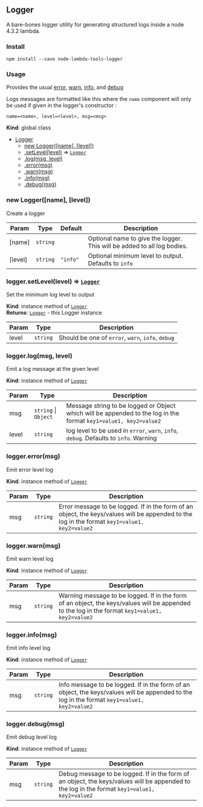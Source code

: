 <a name="Logger"></a>

## Logger
A bare-bones logger utility for generating structured
 logs inside a node 4.3.2 lambda.

### Install
```
npm install --save node-lambda-tools-logger
```

### Usage
Provides the usual [error](#Logger+error), [warn](#Logger+warn), [info](#Logger+info), and [debug](#Logger+debug)

Logs messages are formatted like this where the `name` component will only be used if given in the logger's constructor :
```
name=<name>, level=<level>, msg=<msg>
```

**Kind**: global class  

* [Logger](#Logger)
    * [new Logger([name], [level])](#new_Logger_new)
    * [.setLevel(level)](#Logger+setLevel) ⇒ <code>[Logger](#Logger)</code>
    * [.log(msg, level)](#Logger+log)
    * [.error(msg)](#Logger+error)
    * [.warn(msg)](#Logger+warn)
    * [.info(msg)](#Logger+info)
    * [.debug(msg)](#Logger+debug)

<a name="new_Logger_new"></a>

### new Logger([name], [level])
Create a logger


| Param | Type | Default | Description |
| --- | --- | --- | --- |
| [name] | <code>string</code> |  | Optional name to give the logger. This will be added to all log bodies. |
| [level] | <code>string</code> | <code>&quot;info&quot;</code> | Optional minimum level to output. Defaults to `info` |

<a name="Logger+setLevel"></a>

### logger.setLevel(level) ⇒ <code>[Logger](#Logger)</code>
Set the minimum log level to output

**Kind**: instance method of <code>[Logger](#Logger)</code>  
**Returns**: <code>[Logger](#Logger)</code> - this Logger instance  

| Param | Type | Description |
| --- | --- | --- |
| level | <code>string</code> | Should be one of `error`, `warn`, `info`, `debug` |

<a name="Logger+log"></a>

### logger.log(msg, level)
Emit a log message at the given level

**Kind**: instance method of <code>[Logger](#Logger)</code>  

| Param | Type | Description |
| --- | --- | --- |
| msg | <code>string</code> &#124; <code>Object</code> | Message string to be logged or Object which will be appended to the log in the format <code>key1=value1, key2=value2</code>| |
| level | <code>string</code> | log level to be used in `error`, `warn`, `info`, `debug`. Defaults to `info`. Warning |

<a name="Logger+error"></a>

### logger.error(msg)
Emit error level log

**Kind**: instance method of <code>[Logger](#Logger)</code>  

| Param | Type | Description |
| --- | --- | --- |
| msg | <code>string</code> | Error message to be logged. If in the form of an object, the keys/values will be appended to the log in the format <code>key1=value1, key2=value2</code> |

<a name="Logger+warn"></a>

### logger.warn(msg)
Emit warn level log

**Kind**: instance method of <code>[Logger](#Logger)</code>  

| Param | Type | Description |
| --- | --- | --- |
| msg | <code>string</code> | Warning message to be logged. If in the form of an object, the keys/values will be appended to the log in the format <code>key1=value1, key2=value2</code> |

<a name="Logger+info"></a>

### logger.info(msg)
Emit info level log

**Kind**: instance method of <code>[Logger](#Logger)</code>  

| Param | Type | Description |
| --- | --- | --- |
| msg | <code>string</code> | Info message to be logged. If in the form of an object, the keys/values will be appended to the log in the format <code>key1=value1, key2=value2</code> |

<a name="Logger+debug"></a>

### logger.debug(msg)
Emit debug level log

**Kind**: instance method of <code>[Logger](#Logger)</code>  

| Param | Type | Description |
| --- | --- | --- |
| msg | <code>string</code> | Debug message to be logged. If in the form of an object, the keys/values will be appended to the log in the format <code>key1=value1, key2=value2</code> |

